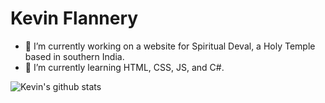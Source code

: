 # Kevin Flannery

<!--
**kflannery2001/kflannery2001** is a ✨ _special_ ✨ repository because its `README.md` (this file) appears on your GitHub profile.

Here are some ideas to get you started:
-->
- 🔭 I’m currently working on a website for Spiritual Deval, a Holy Temple based in southern India.
- 🌱 I’m currently learning HTML, CSS, JS, and C#.

![Kevin's github stats](https://github-readme-stats.vercel.app/api?username=kflannery2001)
<!--
- ⚡ Fun fact: ...
- 👯 I’m looking to collaborate on ...
- 🤔 I’m looking for help with ...
- 💬 Ask me about ...
- 📫 How to reach me: ...
- 😄 Pronouns: ...
-->
